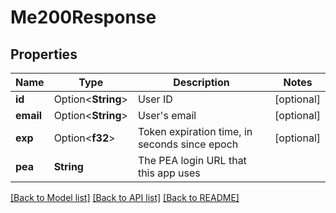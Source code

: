# Me200Response

## Properties

Name | Type | Description | Notes
------------ | ------------- | ------------- | -------------
**id** | Option<**String**> | User ID | [optional]
**email** | Option<**String**> | User's email | [optional]
**exp** | Option<**f32**> | Token expiration time, in seconds since epoch | [optional]
**pea** | **String** | The PEA login URL that this app uses | 

[[Back to Model list]](../README.md#documentation-for-models) [[Back to API list]](../README.md#documentation-for-api-endpoints) [[Back to README]](../README.md)


